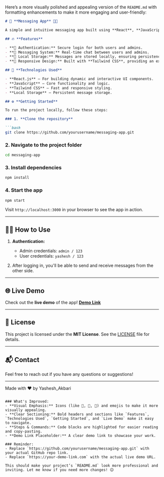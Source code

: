 Here’s a more visually polished and appealing version of the `README.md` with formatting enhancements to make it more engaging and user-friendly:

```markdown
# 🎉 **Messaging App** 📱💬

A simple and intuitive messaging app built using **React**, **JavaScript**, and **Tailwind CSS**, enabling seamless communication between users and admins. After logging in, users and admins can chat securely, and all messages are saved locally for persistence.

## 🔥 **Features**

- **🔐 Authentication:** Secure login for both users and admins.
- **💬 Messaging System:** Real-time chat between users and admins.
- **💾 Local Storage:** Messages are stored locally, ensuring persistence across sessions.
- **📱 Responsive Design:** Built with **Tailwind CSS**, providing an excellent experience across devices.

## 🚀 **Technologies Used**

- **React.js** – For building dynamic and interactive UI components.
- **JavaScript** – Core functionality and logic.
- **Tailwind CSS** – Fast and responsive styling.
- **Local Storage** – Persistent message storage.

## ⚙️ **Getting Started**

To run the project locally, follow these steps:

### 1. **Clone the repository**

```bash
git clone https://github.com/yourusername/messaging-app.git
```

### 2. **Navigate to the project folder**

```bash
cd messaging-app
```

### 3. **Install dependencies**

```bash
npm install
```

### 4. **Start the app**

```bash
npm start
```

Visit `http://localhost:3000` in your browser to see the app in action.

---

## 👩‍💻 **How to Use**

1. **Authentication:**
   - Admin credentials: `admin / 123`
   - User credentials: `yashesh / 123`

2. After logging in, you'll be able to send and receive messages from the other side.

---

## 🌐 **Live Demo**

Check out the **live demo** of the app! [**Demo Link**](https://your-demo-link.com)

---

## 📜 **License**

This project is licensed under the **MIT License**. See the [LICENSE](LICENSE) file for details.

---

## 📬 **Contact**

Feel free to reach out if you have any questions or suggestions!

---

Made with ❤️ by Yashesh_Akbari
```

### What's Improved:
- **Visual Emphasis:** Icons (like 💬, 🔐, 🚀) and emojis to make it more visually appealing.
- **Clear Sectioning:** Bold headers and sections like `Features`, `Technologies Used`, `Getting Started`, and `Live Demo` make it easy to navigate.
- **Steps & Commands:** Code blocks are highlighted for easier reading and copy-pasting.
- **Demo Link Placeholder:** A clear demo link to showcase your work.

### Reminder:
- Replace `https://github.com/yourusername/messaging-app.git` with your actual GitHub repo link.
- Replace `https://your-demo-link.com` with the actual live demo URL.

This should make your project’s `README.md` look more professional and inviting. Let me know if you need more changes! 😊
